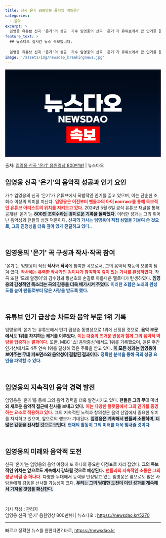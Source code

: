 ```yaml
---
title: 신곡 온기 800만뷰 돌파의 비밀은?
categories:
  - 음악
excerpt: >
  임영웅 유튜브 신곡 '온기'의 성공  가수 임영웅의 신곡 '온기'가 유튜브에서 큰 인기를 끌고 있다. 임영웅…
feature_text: >
  ## 뉴스다오 실시간 뉴스 속보입니다.

  임영웅 유튜브 신곡 '온기'의 성공  가수 임영웅의 신곡 '온기'가 유튜브에서 큰 인기를 끌고 있다. 임영웅…
image: '/assets/img/newsdao_breakingnews.jpg'
---
```


![뉴스다오 속보](/assets/img/newsdao_breakingnews.jpg)

<p>출처: <a href="httpss://newsdao.kr/5270" rel="dofollow">임영웅 신곡 '온기' 음원영상 800만뷰!</a> | 뉴스다오</p>

<h2 data-ke-size="size26">임영웅 신곡 '온기'의 음악적 성공과 인기 요인</h2>

<p data-ke-size="size16">가수 임영웅의 신곡 '온기'가 유튜브에서 폭발적인 인기를 끌고 있으며, 이는 단순한 조회수 이상의 의미를 지닌다. <b><span style="color: #ee2323;">임영웅은 이전부터 팬들과의 아이 контакт를 통해 독보적인 유튜브 아티스트의 위치를 지켜오고 있다.</span></b> 2024년 5월 6일 공식 유튜브 채널을 통해 공개된 '온기'는 <b><span style="background-color: #21538527;">800만 조회수라는 경이로운 기록을 돌파했다.</span></b> 이러한 성과는 그의 뛰어난 음악성과 팬들의 성원 덕분이다. <b><span style="color: #1a5490;">신곡의 가사는 임영웅이 직접 심혈을 기울여 쓴 것으로, 그의 진정성을 더욱 깊이 있게 전달하고 있다.</span></b>.</p>

<p data-ke-size="size16">&nbsp;</p>

<h2 data-ke-size="size26">임영웅의 '온기' 곡 구성과 작사·작곡 참여</h2>

<p data-ke-size="size16">'온기'는 임영웅이 직접 <b>작사</b>와 <b>작곡</b>에 참여한 곡으로서, 그의 음악적 재능이 오롯이 담겨 있다. <b><span style="color: #ee2323;">작사에는 유력한 작사가인 김이나가 참여하여 깊이 있는 가사를 완성하였다.</span></b> 작곡 또한 '모래 알갱이'의 김수형과 황선호의 손길로 아름다운 멜로디가 탄생하였다. <b><span style="background-color: #21538527;">임영웅의 감성적인 목소리는 곡의 감동을 더욱 배가시켜 주었다.</span></b> <b><span style="color: #1a5490;">이러한 조합은 노래의 완성도를 높여 팬들로부터 많은 사랑을 받도록 했다.</span></b></p>

<p data-ke-size="size16">&nbsp;</p>

<h2 data-ke-size="size26">유튜브 인기 급상승 차트와 음악 부문 1위 기록</h2>

<p data-ke-size="size16">임영웅의 '온기'는 유튜브에서 인기 급상승 동영상으로 1위에 선정된 것으로, <b>음악 부문에서도 1위를 차지하는 쾌거를 이루었다.</b> <b><span style="color: #ee2323;">이는 대중의 뜨거운 반응과 함께 그의 음악적 역량을 입증하는 결과이다.</span></b> 또한, MBC '쇼! 음악중심'에서도 1위를 기록했으며, 멜론 주간 인기상에서도 4주 연속 1위를 달성해 많은 주목을 받고 있다. <b><span style="background-color: #21538527;">이 모든 성과는 임영웅이 보여주는 무대 퍼포먼스와 음악성이 결합된 결과이다.</span></b> <b><span style="color: #1a5490;">정확한 분석을 통해 곡의 성공 요인을 파악할 수 있다.</span></b></p>

<p data-ke-size="size16">&nbsp;</p>

<h2 data-ke-size="size26">임영웅의 지속적인 음악 경력 발전</h2>

<p data-ke-size="size16">임영웅은 '온기'를 통해 그의 음악 경력을 더욱 발전시키고 있다. <b>팬들은 그의 무대 매너와 새로운 음악적 접근에 찬사를 보내고 있다.</b> <b><span style="color: #ee2323;">이는 다양한 플랫폼에서 그의 인기를 증명하는 요소로 작용하고 있다.</span></b> 그의 지속적인 노력과 창의성은 음악 산업에서 중요한 위치를 차지하고 있으며, 앞으로의 행보가 기대된다. <b><span style="background-color: #21538527;">임영웅은 계속해서 팬들과 소통하며, 더 많은 감동을 선사할 것으로 보인다.</span></b> <b><span style="color: #1a5490;">현재의 활동이 그의 미래를 더욱 빛내줄 것이다.</span></b></p>

<p data-ke-size="size16">&nbsp;</p>

<h2 data-ke-size="size26">임영웅의 미래와 음악적 도전</h2>

<p data-ke-size="size16">신곡 '온기'는 임영웅의 음악 여정에 또 하나의 중요한 이정표로 자리 잡았다. <b>그의 독보적인 위치는 앞으로도 계속해서 강화될 것으로 예상된다.</b> <b><span style="color: #ee2323;">팬들과의 지속적인 소통은 그의 성공 비결 중 하나다.</span></b> 다양한 무대에서 능력을 인정받고 있는 임영웅은 앞으로도 많은 사람들에게 감동을 선사할 가능성이 크다. <b><span style="background-color: #21538527;">우리는 그의 담대한 도전이 이런 성과를 계속해서 가져올 것임을 확신한다.</span></b></p>

<p data-ke-size="size16">&nbsp;</p>

<p data-ke-size="size16">기사 작성 : 관리자<br>임영웅 신곡 '온기' 음원영상 800만뷰! | 뉴스다오 : <a href="httpss://newsdao.kr/5270">httpss://newsdao.kr/5270</a></p>

<hr /> 

빠르고 정확한 뉴스를 원한다면? 바로, <a href="httpss://newsdao.kr" rel="dofollow">httpss://newsdao.kr</a>


